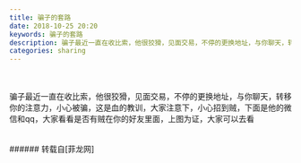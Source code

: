 ```yaml
---
title: 骗子的套路
date: 2018-10-25 20:20
keywords: 骗子的套路
description: 骗子最近一直在收比索，他很狡猾，见面交易，不停的更换地址，与你聊天，转移你的注意力，小心被骗，这是血的教训，大家注意下，小心招到贼，下面是他的微信和qq，大家看看是否有贼在你的好友里面，上图为证，大家可以去看
categories: sharing
---
```

<td class="t_f" id="postmessage_2166284">

<br/>
<br/>
骗子最近一直在收比索，他很狡猾，见面交易，不停的更换地址，与你聊天，转移你的注意力，小心被骗，这是血的教训，大家注意下，小心招到贼，下面是他的微信和qq，大家看看是否有贼在你的好友里面，上图为证，大家可以去看<br/>
<img alt="" border="0" class="zoom" data-cf-modified-27982eb825b79d4054fa1eff-="" file="http://www.flw.ph/data/appbyme/upload/image/201810/25/PkPM9kJsnNNR.jpg" id="aimg_Wv23w" lazyloadthumb="1" onclick="" onmouseover="" src="http://www.flw.ph/data/appbyme/upload/image/201810/25/PkPM9kJsnNNR.jpg"/><br/>
<br/>
<img alt="" border="0" class="zoom" data-cf-modified-27982eb825b79d4054fa1eff-="" file="http://www.flw.ph/data/appbyme/upload/image/201810/25/Vui4A0sEinNb.jpg" id="aimg_Q5Jx6" lazyloadthumb="1" onclick="" onmouseover="" src="http://www.flw.ph/data/appbyme/upload/image/201810/25/Vui4A0sEinNb.jpg"/><br/>
<img alt="" border="0" class="zoom" data-cf-modified-27982eb825b79d4054fa1eff-="" file="http://www.flw.ph/data/appbyme/upload/image/201810/25/OCHAlOWXynX5.jpg" id="aimg_ePl3j" lazyloadthumb="1" onclick="" onmouseover="" src="http://www.flw.ph/data/appbyme/upload/image/201810/25/OCHAlOWXynX5.jpg"/><br/>
<br/>
</td>
###### 转载自[菲龙网]